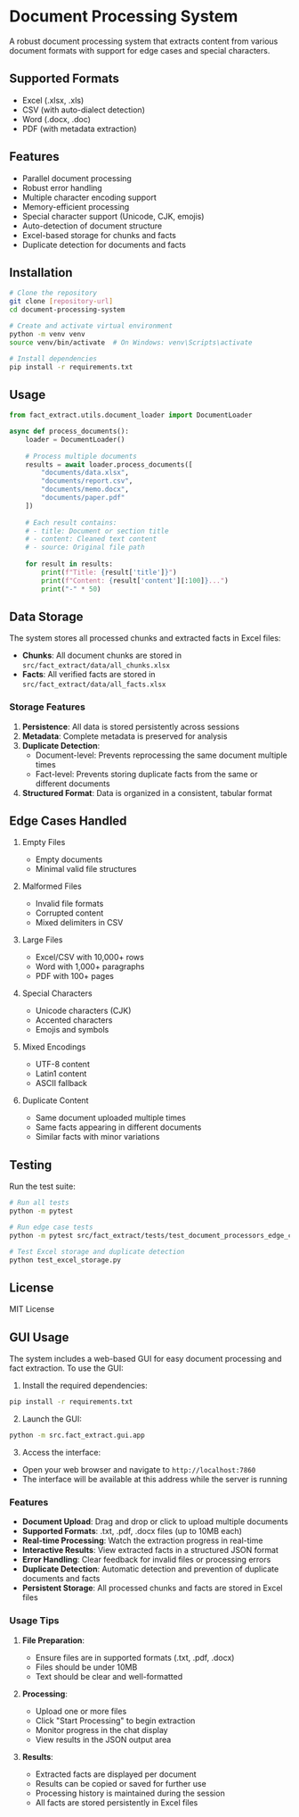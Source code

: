 # Document Processing System

A robust document processing system that extracts content from various document formats with support for edge cases and special characters.

## Supported Formats

- Excel (.xlsx, .xls)
- CSV (with auto-dialect detection)
- Word (.docx, .doc)
- PDF (with metadata extraction)

## Features

- Parallel document processing
- Robust error handling
- Multiple character encoding support
- Memory-efficient processing
- Special character support (Unicode, CJK, emojis)
- Auto-detection of document structure
- Excel-based storage for chunks and facts
- Duplicate detection for documents and facts

## Installation

```bash
# Clone the repository
git clone [repository-url]
cd document-processing-system

# Create and activate virtual environment
python -m venv venv
source venv/bin/activate  # On Windows: venv\Scripts\activate

# Install dependencies
pip install -r requirements.txt
```

## Usage

```python
from fact_extract.utils.document_loader import DocumentLoader

async def process_documents():
    loader = DocumentLoader()
    
    # Process multiple documents
    results = await loader.process_documents([
        "documents/data.xlsx",
        "documents/report.csv",
        "documents/memo.docx",
        "documents/paper.pdf"
    ])
    
    # Each result contains:
    # - title: Document or section title
    # - content: Cleaned text content
    # - source: Original file path
    
    for result in results:
        print(f"Title: {result['title']}")
        print(f"Content: {result['content'][:100]}...")
        print("-" * 50)
```

## Data Storage

The system stores all processed chunks and extracted facts in Excel files:

- **Chunks**: All document chunks are stored in `src/fact_extract/data/all_chunks.xlsx`
- **Facts**: All verified facts are stored in `src/fact_extract/data/all_facts.xlsx`

### Storage Features

1. **Persistence**: All data is stored persistently across sessions
2. **Metadata**: Complete metadata is preserved for analysis
3. **Duplicate Detection**:
   - Document-level: Prevents reprocessing the same document multiple times
   - Fact-level: Prevents storing duplicate facts from the same or different documents
4. **Structured Format**: Data is organized in a consistent, tabular format

## Edge Cases Handled

1. Empty Files
   - Empty documents
   - Minimal valid file structures

2. Malformed Files
   - Invalid file formats
   - Corrupted content
   - Mixed delimiters in CSV

3. Large Files
   - Excel/CSV with 10,000+ rows
   - Word with 1,000+ paragraphs
   - PDF with 100+ pages

4. Special Characters
   - Unicode characters (CJK)
   - Accented characters
   - Emojis and symbols

5. Mixed Encodings
   - UTF-8 content
   - Latin1 content
   - ASCII fallback

6. Duplicate Content
   - Same document uploaded multiple times
   - Same facts appearing in different documents
   - Similar facts with minor variations

## Testing

Run the test suite:

```bash
# Run all tests
python -m pytest

# Run edge case tests
python -m pytest src/fact_extract/tests/test_document_processors_edge_cases.py

# Test Excel storage and duplicate detection
python test_excel_storage.py
```

## License

MIT License

## GUI Usage

The system includes a web-based GUI for easy document processing and fact extraction. To use the GUI:

1. Install the required dependencies:
```bash
pip install -r requirements.txt
```

2. Launch the GUI:
```bash
python -m src.fact_extract.gui.app
```

3. Access the interface:
- Open your web browser and navigate to `http://localhost:7860`
- The interface will be available at this address while the server is running

### Features

- **Document Upload**: Drag and drop or click to upload multiple documents
- **Supported Formats**: .txt, .pdf, .docx files (up to 10MB each)
- **Real-time Processing**: Watch the extraction progress in real-time
- **Interactive Results**: View extracted facts in a structured JSON format
- **Error Handling**: Clear feedback for invalid files or processing errors
- **Duplicate Detection**: Automatic detection and prevention of duplicate documents and facts
- **Persistent Storage**: All processed chunks and facts are stored in Excel files

### Usage Tips

1. **File Preparation**:
   - Ensure files are in supported formats (.txt, .pdf, .docx)
   - Files should be under 10MB
   - Text should be clear and well-formatted

2. **Processing**:
   - Upload one or more files
   - Click "Start Processing" to begin extraction
   - Monitor progress in the chat display
   - View results in the JSON output area

3. **Results**:
   - Extracted facts are displayed per document
   - Results can be copied or saved for further use
   - Processing history is maintained during the session
   - All facts are stored persistently in Excel files